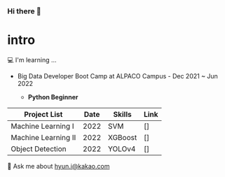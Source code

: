 ### Hi there 👋

<!--
**Jason-O-h/Jason-O-h** is a ✨ _special_ ✨ repository because its `README.md` (this file) appears on your GitHub profile.

Here are some ideas to get you started:

- 🔭 I’m currently working on ...
- 🌱 I’m learning ALPACO Campus at Seoul ...
- 👯 I’m looking to collaborate on ...
- 🤔 I’m looking for help with ...
- 💬 Ask me about hyun.i@kakao.com ...
- 📫 How to reach me: ...
- 😄 Pronouns: ...
- ⚡ Fun fact: ...
-->


# intro

💻 I'm learning ...

+ Big Data Developer Boot Camp at ALPACO Campus - Dec 2021 ~ Jun 2022

  + **Python Beginner**

  
Project List | Date | Skills | Link
------------|-------|---------|-----|
Machine Learning Ⅰ | 2022 | SVM | []
Machine Learning Ⅱ | 2022 | XGBoost | []
Object Detection | 2022 | YOLOv4 | []



💬 Ask me about hyun.i@kakao.com
